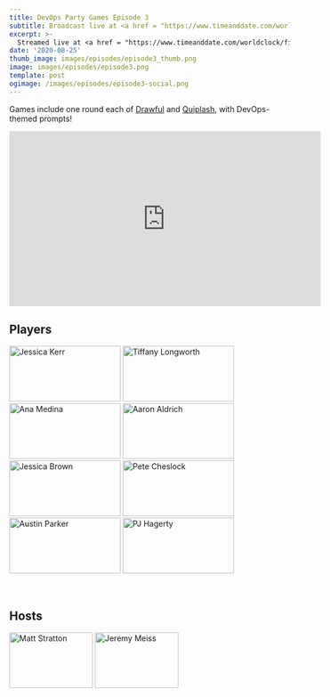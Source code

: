 ```yaml
---
title: DevOps Party Games Episode 3
subtitle: Broadcast live at <a href = "https://www.timeanddate.com/worldclock/fixedtime.html?msg=DevOps+Party+Games+Episode+3&iso=20200825T20&p1=64&ah=1" target = "_blank">Tuesday, August 25, 8 PM CT</a> 
excerpt: >-
  Streamed live at <a href = "https://www.timeanddate.com/worldclock/fixedtime.html?msg=DevOps+Party+Games+Episode+3&iso=20200825T20&p1=64&ah=1" target = "_blank">8 PM CT</a><br> on Tuesday, August 25
date: '2020-08-25'
thumb_image: images/episodes/episode3_thumb.png
image: images/episodes/episode3.png
template: post
ogimage: /images/episodes/episode3-social.png
---
```

Games include one round each of [Drawful](https://www.jackboxgames.com/drawful-two/) and [Quiplash](https://www.jackboxgames.com/quiplash-two-interlashional/), with DevOps-themed prompts!

<iframe width="560" height="315" src="https://www.youtube.com/embed/BZ-nZgD7dfI" frameborder="0" allow="accelerometer; autoplay; encrypted-media; gyroscope; picture-in-picture" allowfullscreen></iframe>

## Players
<a href = "https://twitter.com/jessitron" class = "player-episode-page" target = "_blank"><img src = "/images/players/jessica-kerr.png" alt="Jessica Kerr" width="200" height="100" class = "player-episode-page"></a>
<a href = "https://twitter.com/thelongshanx" class = "player-episode-page" target = "_blank"><img src = "/images/players/tiffany.png" alt="Tiffany Longworth" width="200" height="100" class = "player-episode-page"></a>
<a href = "https://twitter.com/ana_m_medina" class = "player-episode-page" target = "_blank"><img src = "/images/players/ana.png" alt="Ana Medina" width="200" height="100" class = "player-episode-page"></a>
<a href = "https://twitter.com/crayzeigh" class = "player-episode-page" target = "_blank"><img src = "/images/players/aaron.png" alt="Aaron Aldrich" width="200" height="100" class = "player-episode-page"></a>
<a href = "https://twitter.com/jessalyn" class = "player-episode-page" target = "_blank"><img src = "/images/players/jessica-brown.png" alt="Jessica Brown" width="200" height="100" class = "player-episode-page"></a>
<a href = "https://twitter.com/petecheslock" class = "player-episode-page" target = "_blank"><img src = "/images/players/cheslock.png" alt="Pete Cheslock" width="200" height="100" class = "player-episode-page"></a>
<a href = "https://twitter.com/austinlparker" class = "player-episode-page" target = "_blank"><img src = "/images/players/austin.png" alt="Austin Parker" width="200" height="100" class = "player-episode-page"></a>
<a href = "https://twitter.com/aspleenic" class = "player-episode-page" target = "_blank"><img src = "/images/players/pj.png" alt="PJ Hagerty" width="200" height="100" class = "player-episode-page"></a>


<br clear = "all">

## Hosts
<a href = "https://twitter.com/mattstratton" class = "player-episode-page"><img src = "/images/hosts/matty.png" alt="Matt Stratton" width="150" height="100" class = "player-episode-page"></a>
<a href = "https://twitter.com/IAmJerdog" class = "player-episode-page"><img src = "/images/hosts/jeremy.png" alt="Jeremy Meiss" width="150" height="100" class = "player-episode-page"></a>
